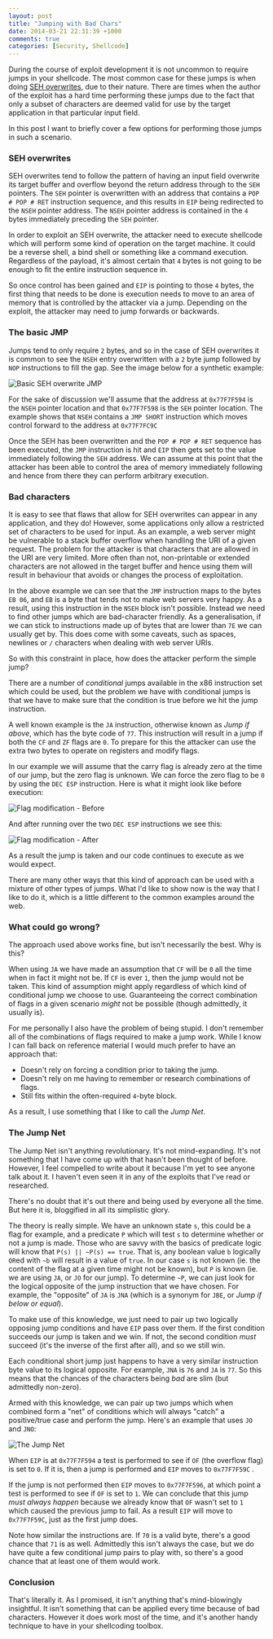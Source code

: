 ```yaml
---
layout: post
title: "Jumping with Bad Chars"
date: 2014-03-21 22:31:39 +1000
comments: true
categories: [Security, Shellcode]
---
```


During the course of exploit development it is not uncommon to require jumps in your shellcode. The most common case for these jumps is when doing [SEH overwrites][], due to their nature. There are times when the author of the exploit has a hard time performing these jumps due to the fact that only a subset of characters are deemed valid for use by the target application in that particular input field.

In this post I want to briefly cover a few options for performing those jumps in such a scenario.

<!--more-->

### SEH overwrites

SEH overwrites tend to follow the pattern of having an input field overwrite its target buffer and overflow beyond the return address through to the `SEH` pointers. The `SEH` pointer is overwritten with an address that contains a `POP # POP # RET` instruction sequence, and this results in `EIP` being redirected to the `NSEH` pointer address. The `NSEH` pointer address is contained in the `4` bytes immediately preceding the `SEH` pointer.

In order to exploit an SEH overwrite, the attacker need to execute shellcode which will perform some kind of operation on the target machine. It could be a reverse shell, a bind shell or something like a command execution. Regardless of the payload, it's almost certain that `4` bytes is not going to be enough to fit the entire instruction sequence in.

So once control has been gained and `EIP` is pointing to those `4` bytes, the first thing that needs to be done is execution needs to move to an area of memory that is controlled by the attacker via a jump. Depending on the exploit, the attacker may need to jump forwards or backwards.

### The basic JMP

Jumps tend to only require `2` bytes, and so in the case of SEH overwrites it is common to see the `NSEH` entry overwritten with a `2` byte jump followed by `NOP` instructions to fill the gap. See the image below for a synthetic example:

![Basic SEH overwrite JMP](/uploads/2014/03/jmp-1-basicjmp.png)

For the sake of discussion we'll assume that the address at `0x77F7F594` is the `NSEH` pointer location and that `0x77F7F598` is the `SEH` pointer location. The example shows that `NSEH` contains a `JMP SHORT` instruction which moves control forward to the address at `0x77F7FC9C`

Once the SEH has been overwritten and the `POP # POP # RET` sequence has been executed, the `JMP` instruction is hit and `EIP` then gets set to the value immediately following the `SEH` address. We can assume at this point that the attacker has been able to control the area of memory immediately following and hence from there they can perform arbitrary execution.

### Bad characters

It is easy to see that flaws that allow for SEH overwrites can appear in any application, and they do! However, some applications only allow a restricted set of characters to be used for input. As an example, a web server might be vulnerable to a stack buffer overflow when handling the URI of a given request. The problem for the attacker is that characters that are allowed in the URI are very limited. More often than not, non-printable or extended characters are not allowed in the target buffer and hence using them will result in behaviour that avoids or changes the process of exploitation.

In the above example we can see that the `JMP` instruction maps to the bytes `EB 06`, and `EB` is a byte that tends not to make web servers very happy. As a result, using this instruction in the `NSEH` block isn't possible. Instead we need to find other jumps which are bad-character friendly. As a generalisation, if we can stick to instructions made up of bytes that are lower than `7E` we can usually get by. This does come with some caveats, such as spaces, newlines or `/` characters when dealing with web server URIs.

So with this constraint in place, how does the attacker perform the simple jump?

There are a number of _conditional_ jumps available in the x86 instruction set which could be used, but the problem we have with conditional jumps is that we have to make sure that the condition is true before we hit the jump instruction.

A well known example is the `JA` instruction, otherwise known as _Jump if above_, which has the byte code of `77`. This instruction will result in a jump if both the `CF` and `ZF` flags are `0`. To prepare for this the attacker can use the extra two bytes to operate on registers and modify flags.

In our example we will assume that the carry flag is already zero at the time of our jump, but the zero flag is unknown. We can force the zero flag to be `0` by using the `DEC ESP` instruction. Here is what it might look like before execution:

![Flag modification - Before](/uploads/2014/03/jmp-2-cond-before.png)

And after running over the two `DEC ESP` instructions we see this:

![Flag modification - After](/uploads/2014/03/jmp-2-cond-after.png)

As a result the jump is taken and our code continues to execute as we would expect.

There are many other ways that this kind of approach can be used with a mixture of other types of jumps. What I'd like to show now is the way that I like to do it, which is a little different to the common examples around the web.

### What could go wrong?

The approach used above works fine, but isn't necessarily the best. Why is this?

When using `JA` we have made an assumption that `CF` will be `0` all the time when in fact it might not be. If `CF` is ever `1`, then the jump would not be taken. This kind of assumption might apply regardless of which kind of conditional jump we choose to use. Guaranteeing the correct combination of flags in a given scenario _might_ not be possible (though admittedly, it usually is).

For me personally I also have the problem of being stupid. I don't remember all of the combinations of flags required to make a jump work. While I know I can fall back on reference material I would much prefer to have an approach that:

* Doesn't rely on forcing a condition prior to taking the jump.
* Doesn't rely on me having to remember or research combinations of flags.
* Still fits within the often-required `4`-byte block.

As a result, I use something that I like to call the _Jump Net_.

### The Jump Net

The Jump Net isn't anything revolutionary. It's not mind-expanding. It's not something that I have come up with that hasn't been thought of before. However, I feel compelled to write about it because I'm yet to see anyone talk about it. I haven't even seen it in any of the exploits that I've read or researched.

There's no doubt that it's out there and being used by everyone all the time. But here it is, bloggified in all its simplistic glory.

The theory is really simple. We have an unknown state `s`, this could be a flag for example, and a predicate `P` which will test `s` to determine whether or not a jump is made. Those who are savvy with the basics of predicate logic will know that `P(s) || ~P(s) == true`. That is, any boolean value `b` logically `OR`ed with `~b` will result in a value of `true`. In our case `s` is not known (ie. the content of the flag at a given time might not be known), but `P` is known (ie. we are using `JA`, or `JO` for our jump). To determine `~P`, we can just look for the logical opposite of the jump instruction that we have chosen. For example, the "opposite" of `JA` is `JNA` (which is a synonym for `JBE`, or _Jump if below or equal_).

To make use of this knowledge, we just need to pair up two logically opposing jump conditions and have `EIP` pass over them. If the first condition succeeds our jump is taken and we win. If not, the second condition _must_ succeed (it's the inverse of the first after all), and so we still win.

Each conditional short jump just happens to have a very similar instruction byte value to its logical opposite. For example, `JNA` is `76` and `JA` is `77`. So this means that the chances of the characters being _bad_ are slim (but admittedly non-zero).

Armed with this knowledge, we can pair up two jumps which when combined form a "net" of conditions which will always "catch" a positive/true case and perform the jump. Here's an example that uses `JO` and `JNO`:

![The Jump Net](/uploads/2014/03/jmp-3-jojno.png)

When `EIP` is at `0x77F7F594` a test is performed to see if `OF` (the overflow flag) is set to `0`. If it is, then a jump is performed and `EIP` moves to `0x77F7F59C` .

If the jump is not performed then `EIP` moves to `0x77F7F596`, at which point a test is performed to see if `OF` is set to `1`. We can conclude that this jump _must always happen_ because we already know that `OF` wasn't set to `1` which caused the previous jump to fail. As a result `EIP` will move to `0x77F7F59C`, just as the first jump does.

Note how similar the instructions are. If `70` is a valid byte, there's a good chance that `71` is as well. Admittedly this isn't always the case, but we do have quite a few conditional jump pairs to play with, so there's a good chance that at least one of them would work.

### Conclusion

That's literally it. As I promised, it isn't anything that's mind-blowingly insightful. It isn't something that can be applied every time because of bad characters. However it does work most of the time, and it's another handy technique to have in your shellcoding toolbox.


  [SEH overwrites]: https://www.corelan.be/index.php/2009/07/25/writing-buffer-overflow-exploits-a-quick-and-basic-tutorial-part-3-seh/
  [jmpsummary]: http://www.unixwiz.net/techtips/x86-jumps.html
